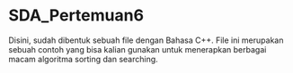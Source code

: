 # SDA_Pertemuan6
Disini, sudah dibentuk sebuah file dengan Bahasa C++. File ini merupakan sebuah contoh yang bisa kalian gunakan untuk menerapkan berbagai macam algoritma sorting dan searching.
